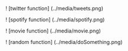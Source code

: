 ! [twitter function] (../media/tweets.png)

! [spotify function] (../media/spotify.png)

! [movie function] (../media/movie.png)

! [random function] (../media/doSomething.png)